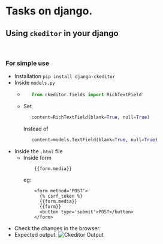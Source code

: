 # Tasks on django.

## Using ```ckeditor``` in your django
<br>

### For simple use

- Installation
  ``` pip install django-ckeditor ```
- Inside ```models.py```
  - ```python
       from ckeditor.fields import RichTextField'
    ```
  - Set
    ```python 
       content=RichTextField(blank=True, null=True)
    ```
    Instead of 
    ```python
       content=models.TextField(blank=True, null=True)
    ```
- Inside the ```.html``` file
  - Inside form
    ```django
        {{form.media}}
    ```
    eg:
    ```django
        <form method='POST'>
          {% csrf_token %}
          {{form.media}}
          {{form}}
          <button type='submit'>POST</button>
        </form>
    ```
- Check the changes in the browser.
- Expected output:
  ![Ckeditor Output](/ckeditor_output.png)